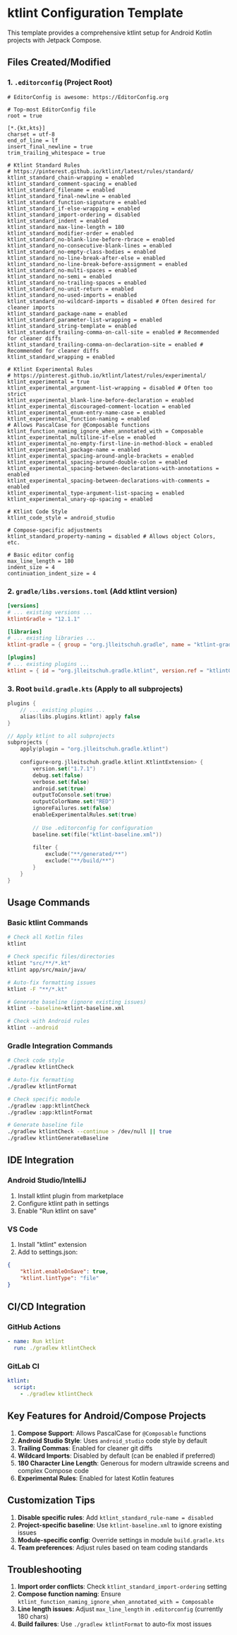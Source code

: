 # ktlint Configuration Template

This template provides a comprehensive ktlint setup for Android Kotlin projects with Jetpack Compose.

## Files Created/Modified

### 1. `.editorconfig` (Project Root)
```editorconfig
# EditorConfig is awesome: https://EditorConfig.org

# Top-most EditorConfig file
root = true

[*.{kt,kts}]
charset = utf-8
end_of_line = lf
insert_final_newline = true
trim_trailing_whitespace = true

# Ktlint Standard Rules
# https://pinterest.github.io/ktlint/latest/rules/standard/
ktlint_standard_chain-wrapping = enabled
ktlint_standard_comment-spacing = enabled
ktlint_standard_filename = enabled
ktlint_standard_final-newline = enabled
ktlint_standard_function-signature = enabled
ktlint_standard_if-else-wrapping = enabled
ktlint_standard_import-ordering = disabled
ktlint_standard_indent = enabled
ktlint_standard_max-line-length = 180
ktlint_standard_modifier-order = enabled
ktlint_standard_no-blank-line-before-rbrace = enabled
ktlint_standard_no-consecutive-blank-lines = enabled
ktlint_standard_no-empty-class-bodies = enabled
ktlint_standard_no-line-break-after-else = enabled
ktlint_standard_no-line-break-before-assignment = enabled
ktlint_standard_no-multi-spaces = enabled
ktlint_standard_no-semi = enabled
ktlint_standard_no-trailing-spaces = enabled
ktlint_standard_no-unit-return = enabled
ktlint_standard_no-used-imports = enabled
ktlint_standard_no-wildcard-imports = disabled # Often desired for cleaner imports
ktlint_standard_package-name = enabled
ktlint_standard_parameter-list-wrapping = enabled
ktlint_standard_string-template = enabled
ktlint_standard_trailing-comma-on-call-site = enabled # Recommended for cleaner diffs
ktlint_standard_trailing-comma-on-declaration-site = enabled # Recommended for cleaner diffs
ktlint_standard_wrapping = enabled

# Ktlint Experimental Rules
# https://pinterest.github.io/ktlint/latest/rules/experimental/
ktlint_experimental = true
ktlint_experimental_argument-list-wrapping = disabled # Often too strict
ktlint_experimental_blank-line-before-declaration = enabled
ktlint_experimental_discouraged-comment-location = enabled
ktlint_experimental_enum-entry-name-case = enabled
ktlint_experimental_function-naming = enabled
# Allows PascalCase for @Composable functions
ktlint_function_naming_ignore_when_annotated_with = Composable
ktlint_experimental_multiline-if-else = enabled
ktlint_experimental_no-empty-first-line-in-method-block = enabled
ktlint_experimental_package-name = enabled
ktlint_experimental_spacing-around-angle-brackets = enabled
ktlint_experimental_spacing-around-double-colon = enabled
ktlint_experimental_spacing-between-declarations-with-annotations = enabled
ktlint_experimental_spacing-between-declarations-with-comments = enabled
ktlint_experimental_type-argument-list-spacing = enabled
ktlint_experimental_unary-op-spacing = enabled

# Ktlint Code Style
ktlint_code_style = android_studio

# Compose-specific adjustments
ktlint_standard_property-naming = disabled # Allows object Colors, etc.

# Basic editor config
max_line_length = 180
indent_size = 4
continuation_indent_size = 4
```

### 2. `gradle/libs.versions.toml` (Add ktlint version)
```toml
[versions]
# ... existing versions ...
ktlintGradle = "12.1.1"

[libraries]
# ... existing libraries ...
ktlint-gradle = { group = "org.jlleitschuh.gradle", name = "ktlint-gradle", version.ref = "ktlintGradle" }

[plugins]
# ... existing plugins ...
ktlint = { id = "org.jlleitschuh.gradle.ktlint", version.ref = "ktlintGradle" }
```

### 3. Root `build.gradle.kts` (Apply to all subprojects)
```kotlin
plugins {
    // ... existing plugins ...
    alias(libs.plugins.ktlint) apply false
}

// Apply ktlint to all subprojects
subprojects {
    apply(plugin = "org.jlleitschuh.gradle.ktlint")
    
    configure<org.jlleitschuh.gradle.ktlint.KtlintExtension> {
        version.set("1.7.1")
        debug.set(false)
        verbose.set(false)
        android.set(true)
        outputToConsole.set(true)
        outputColorName.set("RED")
        ignoreFailures.set(false)
        enableExperimentalRules.set(true)
        
        // Use .editorconfig for configuration
        baseline.set(file("ktlint-baseline.xml"))
        
        filter {
            exclude("**/generated/**")
            exclude("**/build/**")
        }
    }
}
```

## Usage Commands

### Basic ktlint Commands
```bash
# Check all Kotlin files
ktlint

# Check specific files/directories  
ktlint "src/**/*.kt"
ktlint app/src/main/java/

# Auto-fix formatting issues
ktlint -F "**/*.kt"

# Generate baseline (ignore existing issues)
ktlint --baseline=ktlint-baseline.xml

# Check with Android rules
ktlint --android
```

### Gradle Integration Commands
```bash
# Check code style
./gradlew ktlintCheck

# Auto-fix formatting 
./gradlew ktlintFormat

# Check specific module
./gradlew :app:ktlintCheck
./gradlew :app:ktlintFormat

# Generate baseline file
./gradlew ktlintCheck --continue > /dev/null || true
./gradlew ktlintGenerateBaseline
```

## IDE Integration

### Android Studio/IntelliJ
1. Install ktlint plugin from marketplace
2. Configure ktlint path in settings
3. Enable "Run ktlint on save"

### VS Code
1. Install "ktlint" extension
2. Add to settings.json:
```json
{
    "ktlint.enableOnSave": true,
    "ktlint.lintType": "file"
}
```

## CI/CD Integration

### GitHub Actions
```yaml
- name: Run ktlint
  run: ./gradlew ktlintCheck
```

### GitLab CI
```yaml
ktlint:
  script:
    - ./gradlew ktlintCheck
```

## Key Features for Android/Compose Projects

1. **Compose Support**: Allows PascalCase for `@Composable` functions
2. **Android Studio Style**: Uses `android_studio` code style by default
3. **Trailing Commas**: Enabled for cleaner git diffs
4. **Wildcard Imports**: Disabled by default (can be enabled if preferred)
5. **180 Character Line Length**: Generous for modern ultrawide screens and complex Compose code
6. **Experimental Rules**: Enabled for latest Kotlin features

## Customization Tips

1. **Disable specific rules**: Add `ktlint_standard_rule-name = disabled`
2. **Project-specific baseline**: Use `ktlint-baseline.xml` to ignore existing issues
3. **Module-specific config**: Override settings in module `build.gradle.kts`
4. **Team preferences**: Adjust rules based on team coding standards

## Troubleshooting

1. **Import order conflicts**: Check `ktlint_standard_import-ordering` setting
2. **Compose function naming**: Ensure `ktlint_function_naming_ignore_when_annotated_with = Composable`
3. **Line length issues**: Adjust `max_line_length` in `.editorconfig` (currently 180 chars)
4. **Build failures**: Use `./gradlew ktlintFormat` to auto-fix most issues